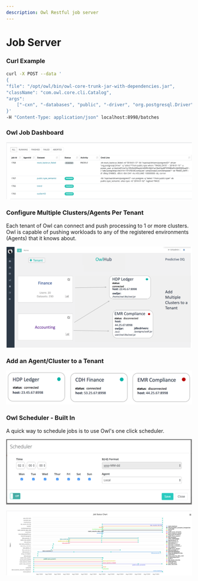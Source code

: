```yaml
---
description: Owl Restful job server
---
```


# Job Server

### Curl Example

```bash
curl -X POST --data '
{
"file": "/opt/owl/bin/owl-core-trunk-jar-with-dependencies.jar", 
"className": "com.owl.core.cli.Catalog", 
"args": 
    ["-cxn", "-databases", "public", "-driver", "org.postgresql.Driver", "-lib", "/opt/owl/drivers/postgres42/"]
}' 
-H "Content-Type: application/json" localhost:8998/batches
```

### Owl Job Dashboard

![](../.gitbook/assets/owl-job-status%20%281%29%20%281%29.png)

### Configure Multiple Clusters/Agents Per Tenant

Each tenant of Owl can connect and push processing to 1 or more clusters.  Owl is capable of pushing workloads to any of the registered environments \(Agents\) that it knows about. 

![](../.gitbook/assets/agenttenant.png)

### Add an Agent/Cluster to a Tenant

![](../.gitbook/assets/owl-agent%20%281%29%20%281%29.png)

### Owl Scheduler - Built In

A quick way to schedule jobs is to use Owl's one click scheduler.

![](../.gitbook/assets/owl-schedule.png)

![](../.gitbook/assets/olw-jobs.png)


